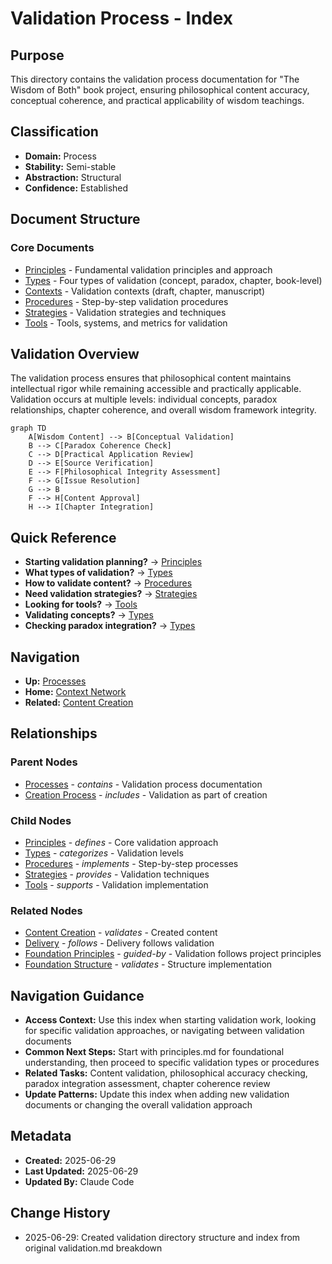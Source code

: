 # Validation Process - Index

## Purpose
This directory contains the validation process documentation for "The Wisdom of Both" book project, ensuring philosophical content accuracy, conceptual coherence, and practical applicability of wisdom teachings.

## Classification
- **Domain:** Process
- **Stability:** Semi-stable
- **Abstraction:** Structural
- **Confidence:** Established

## Document Structure

### Core Documents
- [Principles](principles.md) - Fundamental validation principles and approach
- [Types](types.md) - Four types of validation (concept, paradox, chapter, book-level)
- [Contexts](contexts.md) - Validation contexts (draft, chapter, manuscript)
- [Procedures](procedures.md) - Step-by-step validation procedures
- [Strategies](strategies.md) - Validation strategies and techniques
- [Tools](tools.md) - Tools, systems, and metrics for validation

## Validation Overview

The validation process ensures that philosophical content maintains intellectual rigor while remaining accessible and practically applicable. Validation occurs at multiple levels: individual concepts, paradox relationships, chapter coherence, and overall wisdom framework integrity.

```mermaid
graph TD
    A[Wisdom Content] --> B[Conceptual Validation]
    B --> C[Paradox Coherence Check]
    C --> D[Practical Application Review]
    D --> E[Source Verification]
    E --> F[Philosophical Integrity Assessment]
    F --> G[Issue Resolution]
    G --> B
    F --> H[Content Approval]
    H --> I[Chapter Integration]
```

## Quick Reference

- **Starting validation planning?** → [Principles](principles.md)
- **What types of validation?** → [Types](types.md)
- **How to validate content?** → [Procedures](procedures.md)
- **Need validation strategies?** → [Strategies](strategies.md)
- **Looking for tools?** → [Tools](tools.md)
- **Validating concepts?** → [Types](types.md#concept-validation)
- **Checking paradox integration?** → [Types](types.md#paradox-integration-validation)

## Navigation

- **Up:** [Processes](../index.md)
- **Home:** [Context Network](../../index.md)
- **Related:** [Content Creation](../content-creation/index.md)

## Relationships

### Parent Nodes
- [Processes](../index.md) - *contains* - Validation process documentation
- [Creation Process](../creation.md) - *includes* - Validation as part of creation

### Child Nodes
- [Principles](principles.md) - *defines* - Core validation approach
- [Types](types.md) - *categorizes* - Validation levels
- [Procedures](procedures.md) - *implements* - Step-by-step processes
- [Strategies](strategies.md) - *provides* - Validation techniques
- [Tools](tools.md) - *supports* - Validation implementation

### Related Nodes
- [Content Creation](../content-creation/index.md) - *validates* - Created content
- [Delivery](../delivery/index.md) - *follows* - Delivery follows validation
- [Foundation Principles](../../foundation/principles.md) - *guided-by* - Validation follows project principles
- [Foundation Structure](../../foundation/structure/index.md) - *validates* - Structure implementation

## Navigation Guidance
- **Access Context:** Use this index when starting validation work, looking for specific validation approaches, or navigating between validation documents
- **Common Next Steps:** Start with principles.md for foundational understanding, then proceed to specific validation types or procedures
- **Related Tasks:** Content validation, philosophical accuracy checking, paradox integration assessment, chapter coherence review
- **Update Patterns:** Update this index when adding new validation documents or changing the overall validation approach

## Metadata
- **Created:** 2025-06-29
- **Last Updated:** 2025-06-29
- **Updated By:** Claude Code

## Change History
- 2025-06-29: Created validation directory structure and index from original validation.md breakdown